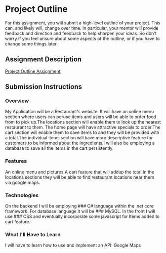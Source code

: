 # Project Outline
For this assignment, you will submit a high-level outline of your project. This can, and likely will, change over time. In particular, your mentor will provide feedback and direction and feedback to help sharpen your ideas. So don't worry if you feel unsure about some aspects of the outline, or if you have to change some things later.

## Assignment Description
[Project Outline Assignment](https://education.launchcode.org/liftoff/assignments/project-outline/)

## Submission Instructions

### Overview
My Application will be a Restaurant's website. It will have an online menu section where users can peruse items and users will be able to  order food from to pick up.The locations section will enable them to look up the nearest restaurant to them. The home page will have attractive specials to order.The cart section will enable them to save items to and they will be provided with a total.The individual items section will have more descriptive feature for customers to be informed about the ingredients.I will also be employing a database to save all the items in the cart persistently.
### Features
An online menu and pictures.A cart feature that will addup the total.In the locations sections they will be able to find restaurant locations near them via google maps.
### Technologies
On the backend I will be employing ### C# language within the .net core framework.
For database language it will be ### MySQL.
In the front I will use ### CSS and eventually incorporate some javascript for Items added to cart feature.


### What I'll Have to Learn
I will have to learn how to use and implement an API: Google Maps


